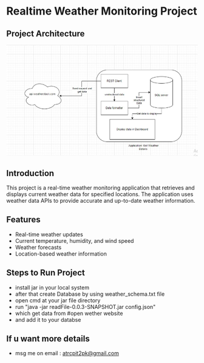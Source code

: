 # Realtime Weather Monitoring Project

## Project Architecture
![Project Architecture](images/architecture.jpg)

## Introduction
This project is a real-time weather monitoring application that retrieves and displays current weather data for specified locations. The application uses weather data APIs to provide accurate and up-to-date weather information.

## Features
- Real-time weather updates
- Current temperature, humidity, and wind speed
- Weather forecasts
- Location-based weather information

## Steps to Run Project 
- install jar in your local system
- after that create Database by using weather_schema.txt file
- open cmd at your jar file directory
- run "java -jar readFile-0.0.3-SNAPSHOT.jar config.json"
- which get data from #open wether website
- and add it to your databse

## If u want more details 
- msg me on email : atrcpit2pk@gmail.com
